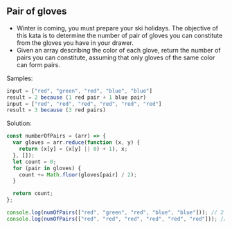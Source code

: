 ## Pair of gloves

- Winter is coming, you must prepare your ski holidays. The objective of this kata is to determine the number of pair of gloves you can constitute from the gloves you have in your drawer.
- Given an array describing the color of each glove, return the number of pairs you can constitute, assuming that only gloves of the same color can form pairs.

Samples:
```js
input = ["red", "green", "red", "blue", "blue"] 
result = 2 because (1 red pair + 1 blue pair) 
input = ["red", "red", "red", "red", "red", "red"] 
result = 3 because (3 red pairs)
```
Solution:
```js
const numberOfPairs = (arr) => {
  var gloves = arr.reduce(function (x, y) {
    return (x[y] = (x[y] || 0) + 1), x;
  }, []);
  let count = 0;
  for (pair in gloves) {
    count += Math.floor(gloves[pair] / 2);
  }

  return count;
};

console.log(numOfPairs(["red", "green", "red", "blue", "blue"])); // 2
console.log(numOfPairs(["red", "red", "red", "red", "red", "red"])); // 3
```